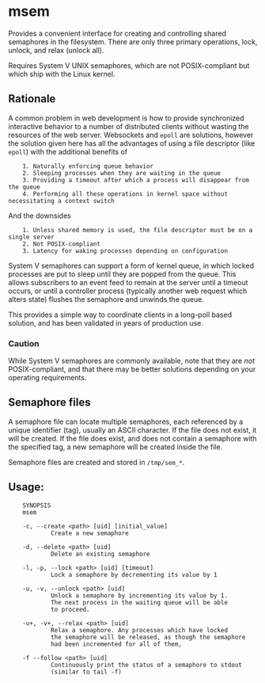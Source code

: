 # msem

Provides a convenient interface for creating and controlling shared
semaphores in the filesystem. There are only three primary operations,
lock, unlock, and relax (unlock all).

Requires System V UNIX semaphores, which are not POSIX-compliant but
which ship with the Linux kernel.

## Rationale
A common problem in web development is how to provide synchronized interactive
behavior to a number of distributed clients without wasting the resources of
the web server. Websockets and `epoll` are solutions, however the solution 
given here has all the advantages of using a file descriptor (like `epoll`) 
with the additional benefits of

        1. Naturally enforcing queue behavior
        2. Sleeping processes when they are waiting in the queue
        3. Providing a timeout after which a process will disappear from the queue
        4. Performing all these operations in kernel space without necessitating a context switch
        
And the downsides

        1. Unless shared memory is used, the file descriptor must be on a single server
        2. Not POSIX-compliant
        3. Latency for waking processes depending on configuration

System V semaphores can support a form of kernel queue, in which locked
processes are put to sleep until they are popped from the queue. This allows
subscribers to an event feed to remain at the server until a timeout occurs,
or until a controller process (typically another web request which alters
state) flushes the semaphore and unwinds the queue.

This provides a simple way to coordinate clients in a long-poll based solution,
and has been validated in years of production use.

### Caution
While System V semaphores are commonly available, note that they are *not*
POSIX-compliant, and that there may be better solutions depending on your
operating requirements.

## Semaphore files
A semaphore file can locate multiple semaphores, each referenced
by a unique identifier (tag), usually an ASCII character. If the
file does not exist, it will be created. If the file does exist,
and does not contain a semaphore with the specified tag, a new
semaphore will be created inside the file.

Semaphore files are created and stored in `/tmp/sem_*`.

## Usage:
        SYNOPSIS
        msem

        -c, --create <path> [uid] [initial_value]
                Create a new semaphore

        -d, --delete <path> [uid]
                Delete an existing semaphore

        -l, -p, --lock <path> [uid] [timeout]
                Lock a semaphore by decrementing its value by 1

        -u, -v, --unlock <path> [uid]
                Unlock a semaphore by incrementing its value by 1.
                The next process in the waiting queue will be able
                to proceed.

        -u+, -v+, --relax <path> [uid]
                Relax a semaphore. Any processes which have locked
                the semaphore will be released, as though the semaphore
                had been incremented for all of them,

        -f --follow <path> [uid]
                Continuously print the status of a semaphore to stdout
                (similar to tail -f)

